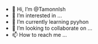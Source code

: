 - 👋 Hi, I’m @TamonnIsh
- 👀 I’m interested in ...
- 🌱 I’m currently learning pyyhon
- 💞️ I’m looking to collaborate on ...
- 📫 How to reach me ...

<!---
TamonnIsh/TamonnIsh is a ✨ special ✨ repository because its `README.md` (this file) appears on your GitHub profile.
You can click the Preview link to take a look at your changes.
--->
